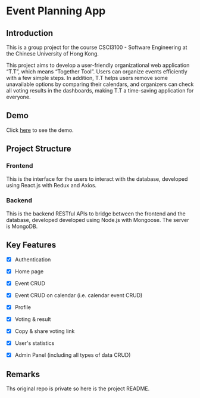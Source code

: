 # Event Planning App

## Introduction
This is a group project for the course CSCI3100 - Software Engineering at the Chinese University of Hong Kong.

This project aims to develop a user-friendly organizational web application “T.T”, which means “Together Tool”. Users can organize events efficiently with a few simple steps. In addition, T.T helps users remove some unavailable options by comparing their calendars, and organizers can check all voting results in the dashboards, making T.T a time-saving application for everyone. 

## Demo
Click [here](https://youtu.be/409LtbF3z0E) to see the demo.

## Project Structure
### Frontend
This is the interface for the users to interact with the database, developed using React.js with Redux and Axios.

### Backend
This is the backend RESTful APIs to bridge between the frontend and the database, developed developed using Node.js with Mongoose. The server is MongoDB.

## Key Features
- [x] Authentication
- [x] Home page
- [x] Event CRUD
- [x] Event CRUD on calendar (i.e. calendar event CRUD)
- [x] Profile
- [x] Voting & result
- [x] Copy & share voting link
- [x] User's statistics
- [x] Admin Panel (including all types of data CRUD)


## Remarks 
Ths original repo is private so here is the project README.
